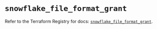 # `snowflake_file_format_grant`

Refer to the Terraform Registry for docs: [`snowflake_file_format_grant`](https://registry.terraform.io/providers/snowflake-labs/snowflake/0.90.0/docs/resources/file_format_grant).
